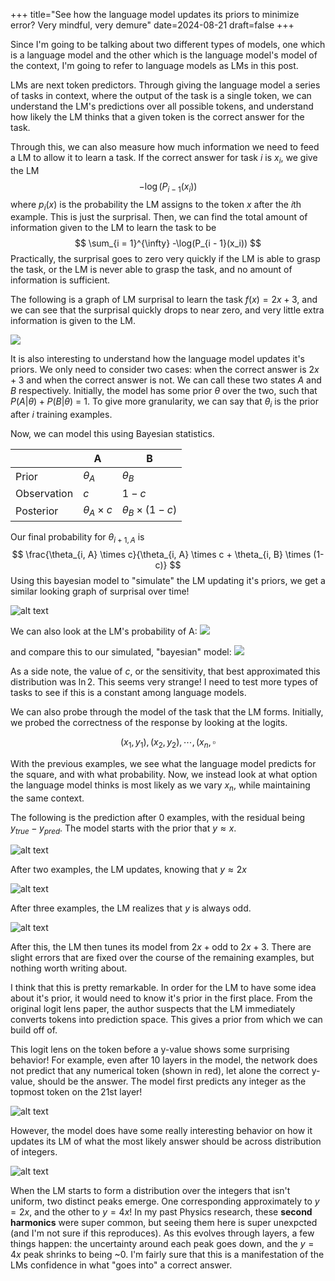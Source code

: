 +++
title="See how the language model updates its priors to minimize error? Very mindful, very demure"
date=2024-08-21
draft=false
+++

Since I'm going to be talking about two different types of models, one which is a language model and the other which is the language model's model of the context, I'm going to refer to language models as LMs in this post. 

LMs are next token predictors. Through giving the language model a series of tasks in context, where the output of the task is a single token, we can understand the LM's predictions over all possible tokens, and understand how likely the LM thinks that a given token is the correct answer for the task.

Through this, we can also measure how much information we need to feed a LM to allow it to learn a task. If the correct answer for task $i$ is $x_i$, we give the LM 
$$
-\log(P_{i - 1}(x_i))
$$
where $p_i(x)$ is the probability the LM assigns to the token $x$ after the $i$th example. This is just the surprisal. Then, we can find the total amount of information given to the LM to learn the task to be
$$
\sum_{i = 1}^{\infty} -\log(P_{i - 1}(x_i))
$$
Practically, the surprisal goes to zero very quickly if the LM is able to grasp the task, or the LM is never able to grasp the task, and no amount of information is sufficient.

The following is a graph of LM surprisal to learn the task $f(x) = 2x + 3$, and we can see that the surprisal quickly drops to near zero, and very little extra information is given to the LM.

![](../lm-surprisal.png)

It is also interesting to understand how the language model updates it's priors. We only need to consider two cases: when the correct answer is $2x + 3$ and when the correct answer is not. We can call these two states $A$ and $B$ respectively. Initially, the model has some prior $\theta$ over the two, such that $P(A | \theta) + P(B | \theta)$ = 1. To give more granularity, we can say that $\theta_i$ is the prior after $i$ training examples.

Now, we can model this using Bayesian statistics.

|             | A                   | B                        |
| ----------- | ------------------- | ------------------------ |
| Prior       | $\theta_A$          | $\theta_B$               |
| Observation | $c$                 | $1-c$                    |
| Posterior   | $\theta_A \times c$ | $\theta_B \times (1- c)$ |

Our final probability for $\theta_{i +1, A}$ is
$$
\frac{\theta_{i, A} \times c}{\theta_{i, A} \times c + \theta_{i, B} \times (1- c)}
$$
Using this bayesian model to "simulate" the LM updating it's priors, we get a similar looking graph of surprisal over time!

![alt text](../simulated-surprisal.png)

We can also look at the LM's probability of A:
![](../lm-prior.png)

and compare this to our simulated, "bayesian" model:
![](../simulated-prior.png)

As a side note, the value of $c$, or the sensitivity, that best approximated this distribution was $\ln{2}$. This seems very strange! I need to test more types of tasks to see if this is a constant among language models.

We can also probe through the model of the task that the LM forms. Initially, we probed the correctness of the response by looking at the logits.

$$
(x_1, y_1), (x_2, y_2), \cdots, (x_n, \square
$$

With the previous examples, we see what the language model predicts for the square, and with what probability. Now, we instead look at what option the language model thinks is most likely as we vary $x_n$, while maintaining the same context.

The following is the prediction after 0 examples, with the residual being $y_{true} - y_{pred}$. The model starts with the prior that $y \approx x$.

![alt text](../zero-examples.png)

After two examples, the LM updates, knowing that $y \approx 2x$

![alt text](../two-examples.png)

After three examples, the LM realizes that $y$ is always odd.

![alt text](../three-examples.png)

After this, the LM then tunes its model from $2x + \text{odd}$ to $2x + 3$. There are slight errors that are fixed over the course of the remaining examples, but nothing worth writing about.

I think that this is pretty remarkable. In order for the LM to have some idea about it's prior, it would need to know it's prior in the first place. From the original logit lens paper, the author suspects that the LM immediately converts tokens into prediction space. This gives a prior from which we can build off of. 

This logit lens on the token before a y-value shows some surprising behavior! For example, even after 10 layers in the model, the network does not predict that any numerical token (shown in red), let alone the correct y-value, should be the answer. The model first predicts any integer as the topmost token on the 21st layer!

![alt text](../top_tokens_10_layers_in.png)

However, the model does have some really interesting behavior on how it updates its LM of what the most likely answer should be across distribution of integers.

![alt text](../second_harmonic.png)

When the LM starts to form a distribution over the integers that isn't uniform, two distinct peaks emerge. One corresponding approximately to $y = 2x$, and the other to $y = 4x$! In my past Physics research, these **second harmonics** were super common, but seeing them here is super unexpcted (and I'm not sure if this reproduces). As this evolves through layers, a few things happen: the uncertainty around each peak goes down, and the $y=4x$ peak shrinks to being ~0. I'm fairly sure that this is a manifestation of the LMs confidence in what "goes into" a correct answer. 







